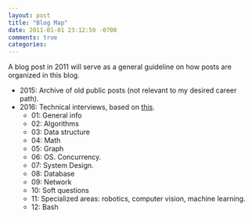 ```yaml
---
layout: post
title: "Blog Map"
date: 2011-01-01 23:12:59 -0700
comments: true
categories: 
---
```


A blog post in 2011 will serve as a general guideline on how posts are organized in this blog.

* 2015: Archive of old public posts (not relevant to my desired career path).
* 2016: Technical interviews, based on [this](/SqlTests/syllabus/).
  * 01: General info
  * 02: Algorithms
  * 03: Data structure
  * 04: Math
  * 05: Graph
  * 06: OS. Concurrency.
  * 07: System Design.
  * 08: Database
  * 09: Network
  * 10: Soft questions
  * 11: Specialized areas: robotics, computer vision, machine learning.
  * 12: Bash 
